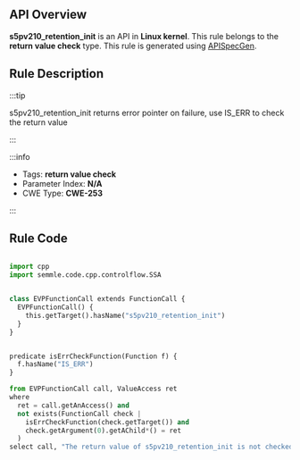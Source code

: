 ---
---


## API Overview
**s5pv210_retention_init** is an API in **Linux kernel**. This rule belongs to the **return value check** type. This rule is generated using [APISpecGen](../../tools/APISpecGen).
## Rule Description

:::tip

s5pv210_retention_init returns error pointer on failure, use IS_ERR to check the return value

:::

:::info

- Tags: **return value check**
- Parameter Index: **N/A**
- CWE Type: **CWE-253**

:::

## Rule Code
```python

import cpp
import semmle.code.cpp.controlflow.SSA


class EVPFunctionCall extends FunctionCall {
  EVPFunctionCall() {
    this.getTarget().hasName("s5pv210_retention_init")
  }
}


predicate isErrCheckFunction(Function f) {
  f.hasName("IS_ERR") 
}

from EVPFunctionCall call, ValueAccess ret
where
  ret = call.getAnAccess() and
  not exists(FunctionCall check |
    isErrCheckFunction(check.getTarget()) and
    check.getArgument(0).getAChild*() = ret
  )
select call, "The return value of s5pv210_retention_init is not checked with IS_ERR."
    
```